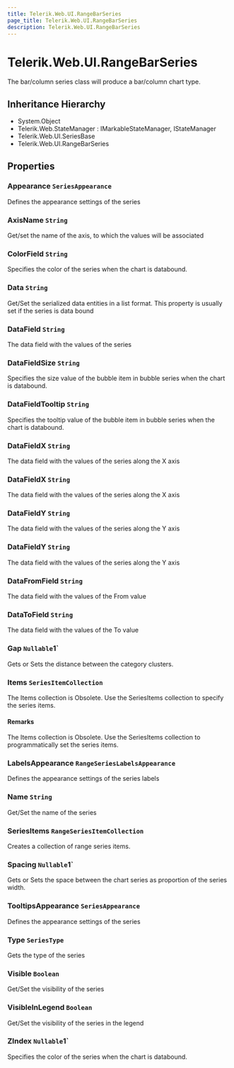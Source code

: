 ```yaml
---
title: Telerik.Web.UI.RangeBarSeries
page_title: Telerik.Web.UI.RangeBarSeries
description: Telerik.Web.UI.RangeBarSeries
---
```


# Telerik.Web.UI.RangeBarSeries

The bar/column series class will produce a bar/column chart type.

## Inheritance Hierarchy

* System.Object
* Telerik.Web.StateManager : IMarkableStateManager, IStateManager
* Telerik.Web.UI.SeriesBase
* Telerik.Web.UI.RangeBarSeries

## Properties

###  Appearance `SeriesAppearance`

Defines the appearance settings of the series

###  AxisName `String`

Get/set the name of the axis, to which the values will be associated

###  ColorField `String`

Specifies the color of the series when the chart is databound.

###  Data `String`

Get/Set the serialized data entities in a list format. This property is usually set if the series is data bound

###  DataField `String`

The data field with the values of the series

###  DataFieldSize `String`

Specifies the size value of the bubble item in bubble series when the chart is databound.

###  DataFieldTooltip `String`

Specifies the tooltip value of the bubble item in bubble series when the chart is databound.

###  DataFieldX `String`

The data field with the values of the series along the X axis

###  DataFieldX `String`

The data field with the values of the series along the X axis

###  DataFieldY `String`

The data field with the values of the series along the Y axis

###  DataFieldY `String`

The data field with the values of the series along the Y axis

###  DataFromField `String`

The data field with the values of the From value

###  DataToField `String`

The data field with the values of the To value

###  Gap `Nullable`1`

Gets or Sets the distance between the category clusters.

###  Items `SeriesItemCollection`

The Items collection is Obsolete. Use the SeriesItems collection to specify the series items.

#### Remarks
The Items collection is Obsolete. Use the SeriesItems collection to programmatically set the series items.

###  LabelsAppearance `RangeSeriesLabelsAppearance`

Defines the appearance settings of the series labels

###  Name `String`

Get/Set the name of the series

###  SeriesItems `RangeSeriesItemCollection`

Creates a collection of range series items.

###  Spacing `Nullable`1`

Gets or Sets the space between the chart series as proportion of the series width.

###  TooltipsAppearance `SeriesAppearance`

Defines the appearance settings of the series

###  Type `SeriesType`

Gets the type of the series

###  Visible `Boolean`

Get/Set the visibility of the series

###  VisibleInLegend `Boolean`

Get/Set the visibility of the series in the legend

###  ZIndex `Nullable`1`

Specifies the color of the series when the chart is databound.

